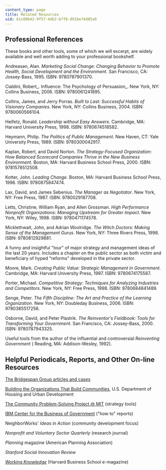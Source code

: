 ```yaml
---
content_type: page
title: Related Resources
uid: 61c08642-9f57-4db2-bff8-d91be74d85a9
---
```


Professional References
-----------------------

These books and other tools, some of which we will excerpt, are widely available and well worth adding to your professional bookshelf.

Andreasan, Alan. _Marketing Social Change: Changing Behavior to Promote Health, Social Development and the Environment_. San Francisco, CA: Jossey-Bass, 1995. ISBN: 9780787901370.

Cialdini, Robert_. Influence: The Psychology of Persuasion_. New York, NY: Collins Business, 2006. ISBN: 9780061241895.

Collins, James, and Jerry Porras. _Built to Last: Successful Habits of Visionary Companies_. New York, NY: Collins Business, 2004. ISBN: 9780060566104.

Heifetz, Ronald. _Leadership without Easy Answers_. Cambridge, MA: Harvard University Press, 1998. ISBN: 9780674518582.

Heymann, Philip. _The Politics of Public Management_. New Haven, CT: Yale University Press, 1989. ISBN: 9780300042917.

Kaplan, Robert, and David Norton. _The Strategy-Focused Organization: How Balanced Scorecard Companies Thrive in the New Business Environment_. Boston, MA: Harvard Business School Press, 2000. ISBN: 9781578512508.

Kotter, John. _Leading Change_. Boston, MA: Harvard Business School Press, 1996. ISBN: 9780875847474.

Lax, David, and James Sebenius. _The Manager as Negotiator_. New York, NY: Free Press, 1987. ISBN: 9780029187708.

Letts, Christine, William Ryan, and Allen Grossman. _High Performance Nonprofit Organizations: Managing Upstream for Greater Impact_. New York, NY: Wiley, 1998. ISBN: 9780471174578.

Micklethwait, John, and Adrian Woolridge. _The Witch Doctors: Making Sense of the Management Gurus_. New York, NY: Three Rivers Press, 1998. ISBN: 9780812929881.

A funny and insightful "tour" of major strategy and management ideas of the last 20 years. Includes a chapter on the public sector as both victim and beneficiary of hyped "reforms" developed in the private sector.

Moore, Mark. _Creating Public Value: Strategic Management in Government_. Cambridge, MA: Harvard University Press, 1997. ISBN: 9780674175587.

Porter, Michael. _Competitive Strategy: Techniques for Analyzing Industries and Competitors_. New York, NY: Free Press, 1998. ISBN: 9780684841489.

Senge, Peter. _The Fifth Discipline: The Art and Practice of the Learning Organization_. New York, NY: Doubleday Business, 2006. ISBN: 9780385517256.

Osborne, David, and Peter Plastrik. _The Reinventor's Fieldbook: Tools for Transforming Your Government_. San Francisco, CA: Jossey-Bass, 2000. ISBN: 9780787943325.

Useful tools from the author of the influential and controversial _Reinventing Government_ ( Reading, MA: Addison-Wesley, 1992).

Helpful Periodicals, Reports, and Other On-line Resources
---------------------------------------------------------

[The Bridgespan Group articles and cases](http://www.bridgespan.org/)

[Building the Organizations That Build Communities](https://www.huduser.gov/Publications/pdf/buldOrgCommunities.pdf), U.S. Department of Housing and Urban Development

[The Community Problem-Solving Project @ MIT](http://web.mit.edu/cpsproject/home.html) (strategy tools)

[IBM Center for the Business of Government](http://www.businessofgovernment.org/) ("how to" reports)

NeighborWorks' _Ideas in Action_ (community development focus)

_Nonprofit and Voluntary Sector Quarterly_ (research journal)

_Planning_ magazine (American Planning Association)

_Stanford Social Innovation Review_

[_Working Knowledge_](http://hbswk.hbs.edu/) (Harvard Business School e-magazine)